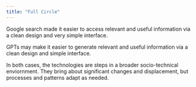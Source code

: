 ```yaml
---
title: "Full Circle"
---
```


Google search made it easier to access relevant and useful information via a clean design and very simple interface. 

GPTs may make it easier to generate relevant and useful information via a clean design and simple interface. 

In both cases, the technologies are steps in a broader socio-technical enviornment. 
They bring about significant changes and displacement, but processes and patterns adapt as needed.